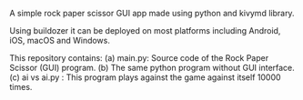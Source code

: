 A simple rock paper scissor GUI app made using python and kivymd library.

Using buildozer it can be deployed on most platforms including Android, iOS, macOS and Windows.

This repository contains:
(a) main.py: Source code of the Rock Paper Scissor (GUI) program.
(b) The same python program without GUI interface.
(c) ai vs ai.py : This program plays against the game against itself 10000 times.
